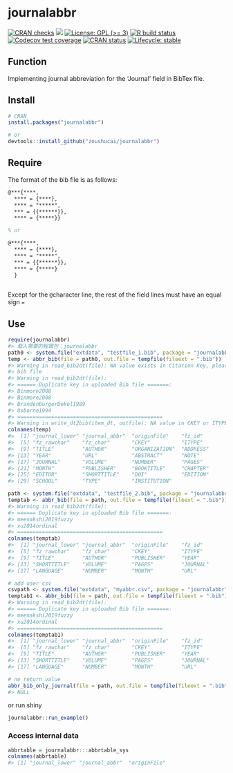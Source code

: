 
<!-- README.md is generated from README.Rmd. Please edit that file -->

# journalabbr

<!-- badges: start -->

[![CRAN
checks](https://badges.cranchecks.info/summary/journalabbr.svg)](https://cran.r-project.org/web/checks/check_results_journalabbr.html)
[![](http://cranlogs.r-pkg.org/badges/grand-total/journalabbr?color=green)](https://cran.r-project.org/package=journalabbr)
[![License: GPL (\>=
3)](https://img.shields.io/badge/license-GPL%20(%3E=%203)-blue.svg)](https://cran.r-project.org/web/licenses/GPL%20(%3E=%203))
[![R build
status](https://github.com/zoushucai/journalabbr/workflows/R-CMD-check/badge.svg)](https://github.com/zoushucai/journalabbr/actions)
[![Codecov test
coverage](https://codecov.io/gh/zoushucai/journalabbr/branch/master/graph/badge.svg)](https://app.codecov.io/gh/zoushucai/journalabbr?branch=master)
[![CRAN
status](https://www.r-pkg.org/badges/version/journalabbr)](https://CRAN.R-project.org/package=journalabbr)
[![Lifecycle:
stable](https://img.shields.io/badge/lifecycle-stable-brightgreen.svg)](https://lifecycle.r-lib.org/articles/stages.html#stable)
<!-- badges: end -->

## Function

Implementing journal abbreviation for the ‘Journal’ field in BibTex
file.

## Install

``` r
# CRAN
install.packages("journalabbr")

# or 
devtools::install_github("zoushucai/journalabbr")
```

## Require

The format of the bib file is as follows:

``` latex
@***{****,
  **** = {****},
  **** = "*****",
  *** = {{******}},
  **** = {*****}}

% or

@***{****,
  **** = {****},
  **** = "*****",
  *** = {{******}},
  **** = {*****}
  }
  
```

Except for the `@`character line, the rest of the field lines must have
an equal sign `=`

## Use

``` r
require(journalabbr)
#> 载入需要的程辑包：journalabbr
path0 <- system.file("extdata", "testfile_1.bib", package = "journalabbr", mustWork = TRUE)
temp <- abbr_bib(file = path0, out.file = tempfile(fileext = ".bib"))
#> Warning in read_bib2dt(file): NA value exists in Citation Key, please check the
#> bib file
#> Warning in read_bib2dt(file): 
#> ====== Duplicate key in uploaded Bib file =======:
#> Binmore2008
#> Binmore2008
#> BrandenburgerDekel1989
#> Osborne1994
#> ===============================================
#> Warning in write_dt2bib(item_dt, outfile): NA value in CKEY or ITYPE field
colnames(temp)
#>  [1] "journal_lower" "journal_abbr"  "originFile"    "fz_id"        
#>  [5] "fz_rawchar"    "fz_char"       "CKEY"          "ITYPE"        
#>  [9] "TITLE"         "AUTHOR"        "ORGANIZATION"  "ADDRESS"      
#> [13] "YEAR"          "URL"           "ABSTRACT"      "NOTE"         
#> [17] "JOURNAL"       "VOLUME"        "NUMBER"        "PAGES"        
#> [21] "MONTH"         "PUBLISHER"     "BOOKTITLE"     "CHAPTER"      
#> [25] "EDITOR"        "SHORTTITLE"    "DOI"           "EDITION"      
#> [29] "SCHOOL"        "TYPE"          "INSTITUTION"

path <- system.file("extdata", "testfile_2.bib", package = "journalabbr", mustWork = TRUE)
temptab <- abbr_bib(file = path, out.file = tempfile(fileext = ".bib"))
#> Warning in read_bib2dt(file): 
#> ====== Duplicate key in uploaded Bib file =======:
#> meenakshi2019fuzzy
#> xu2014ordinal
#> ===============================================
colnames(temptab)
#>  [1] "journal_lower" "journal_abbr"  "originFile"    "fz_id"        
#>  [5] "fz_rawchar"    "fz_char"       "CKEY"          "ITYPE"        
#>  [9] "TITLE"         "AUTHOR"        "PUBLISHER"     "YEAR"         
#> [13] "SHORTTITLE"    "VOLUME"        "PAGES"         "JOURNAL"      
#> [17] "LANGUAGE"      "NUMBER"        "MONTH"         "URL"

# add user csv
csvpath <- system.file("extdata", "myabbr.csv", package = "journalabbr", mustWork = TRUE)
temptab1 <- abbr_bib(file = path, out.file = tempfile(fileext = ".bib"), user.csv = csvpath)
#> Warning in read_bib2dt(file): 
#> ====== Duplicate key in uploaded Bib file =======:
#> meenakshi2019fuzzy
#> xu2014ordinal
#> ===============================================
colnames(temptab1)
#>  [1] "journal_lower" "journal_abbr"  "originFile"    "fz_id"        
#>  [5] "fz_rawchar"    "fz_char"       "CKEY"          "ITYPE"        
#>  [9] "TITLE"         "AUTHOR"        "PUBLISHER"     "YEAR"         
#> [13] "SHORTTITLE"    "VOLUME"        "PAGES"         "JOURNAL"      
#> [17] "LANGUAGE"      "NUMBER"        "MONTH"         "URL"

# no return value
abbr_bib_only_journal(file = path, out.file = tempfile(fileext = ".bib"), user.csv = csvpath)
#> NULL
```

or run shiny

``` r
journalabbr::run_example()
```

### Access internal data

``` r
abbrtable = journalabbr:::abbrtable_sys
colnames(abbrtable)
#> [1] "journal_lower" "journal_abbr"  "originFile"
```
